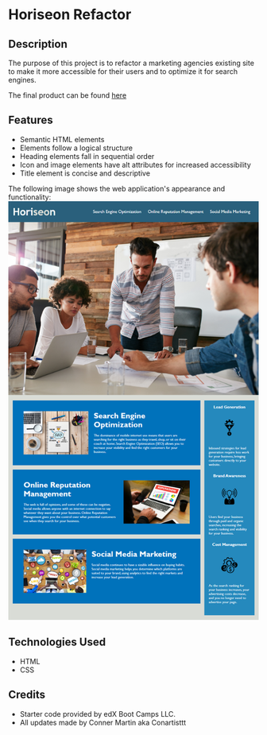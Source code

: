 # Horiseon Refactor

## Description
The purpose of this project is to refactor a marketing agencies existing site to make it more accessible for their users and to optimize it for search engines.

The final product can be found [here](https://conartisttt.github.io/Horiseon-Refactor/)


## Features
* Semantic HTML elements
* Elements follow a logical structure
* Heading elements fall in sequential order
* Icon and image elements have alt attributes for increased accessibility
* Title element is concise and descriptive

The following image shows the web application's appearance and functionality:
![The Horiseon webpage includes a navigation bar, a header image, and cards with text and images at the bottom of the page.](./assets/images/01-html-css-git-homework-demo.png)

## Technologies Used
* HTML
* CSS

## Credits
* Starter code provided by edX Boot Camps LLC.
* All updates made by Conner Martin aka Conartisttt